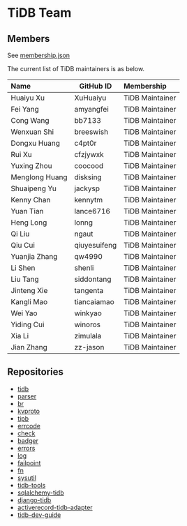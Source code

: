 # TiDB Team

## Members

See [membership.json](membership.json)

The current list of TiDB maintainers is as below.

| Name           | GitHub ID    | Membership      |
|:---------------|--------------|:----------------|
| Huaiyu Xu      | XuHuaiyu     | TiDB Maintainer |
| Fei Yang       | amyangfei    | TiDB Maintainer |
| Cong Wang      | bb7133       | TiDB Maintainer |
| Wenxuan Shi    | breeswish    | TiDB Maintainer |
| Dongxu Huang   | c4pt0r       | TiDB Maintainer |
| Rui Xu         | cfzjywxk     | TiDB Maintainer |
| Yuxing Zhou    | coocood      | TiDB Maintainer |
| Menglong Huang | disksing     | TiDB Maintainer |
| Shuaipeng Yu   | jackysp      | TiDB Maintainer |
| Kenny Chan     | kennytm      | TiDB Maintainer |
| Yuan Tian      | lance6716    | TiDB Maintainer |
| Heng Long      | lonng        | TiDB Maintainer |
| Qi Liu         | ngaut        | TiDB Maintainer |
| Qiu Cui        | qiuyesuifeng | TiDB Maintainer |
| Yuanjia Zhang  | qw4990       | TiDB Maintainer |
| Li Shen        | shenli       | TiDB Maintainer |
| Liu Tang       | siddontang   | TiDB Maintainer |
| Jinteng Xie    | tangenta     | TiDB Maintainer |
| Kangli Mao     | tiancaiamao  | TiDB Maintainer |
| Wei Yao        | winkyao      | TiDB Maintainer |
| Yiding Cui     | winoros      | TiDB Maintainer |
| Xia Li         | zimulala     | TiDB Maintainer |
| Jian Zhang     | zz-jason     | TiDB Maintainer |

## Repositories

* [tidb](https://github.com/pingcap/tidb)
* [parser](https://github.com/pingcap/parser)
* [br](https://github.com/pingcap/br)
* [kvproto](https://github.com/pingcap/kvproto)
* [tipb](https://github.com/pingcap/tipb)
* [errcode](https://github.com/pingcap/errcode)
* [check](https://github.com/pingcap/check)
* [badger](https://github.com/pingcap/badger)
* [errors](https://github.com/pingcap/errors)
* [log](https://github.com/pingcap/log)
* [failpoint](https://github.com/pingcap/failpoint)
* [fn](https://github.com/pingcap/fn)
* [sysutil](https://github.com/pingcap/sysutil)
* [tidb-tools](https://github.com/pingcap/tidb-tools)
* [sqlalchemy-tidb](https://github.com/pingcap/sqlalchemy-tidb)
* [django-tidb](https://github.com/pingcap/django-tidb)
* [activerecord-tidb-adapter](https://github.com/pingcap/activerecord-tidb-adapter)
* [tidb-dev-guide](https://github.com/pingcap/tidb-dev-guide)

